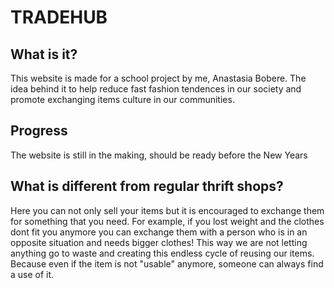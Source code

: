 # TRADEHUB

## What is it?

This website is made for a school project by me, Anastasia Bobere.
The idea behind it to help reduce fast fashion tendences in our society and promote exchanging items culture in our communities.

## Progress

The website is still in the making, should be ready before the New Years

## What is different from regular thrift shops?

Here you can not only sell your items but it is encouraged to exchange them for something that you need. For example, if you lost weight and the clothes dont fit you anymore you can exchange them with a person who is in an opposite situation and needs bigger clothes! This way we are not letting anything go to waste and creating this endless cycle of reusing our items. Because even if the item is not "usable" anymore, someone can always find a use of it.
